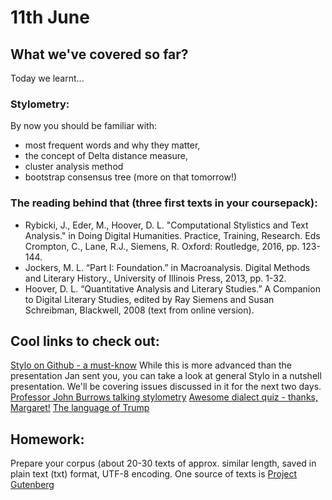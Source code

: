 # 11th June

## What we've covered so far?
Today we learnt...

### Stylometry:
By now you should be familiar with:
* most frequent words and why they matter,
* the concept of Delta distance measure,
* cluster analysis method
* bootstrap consensus tree (more on that tomorrow!)

### The reading behind that (three first texts in your coursepack):
* Rybicki, J., Eder, M., Hoover, D. L. "Computational Stylistics and Text Analysis."
in Doing Digital Humanities. Practice, Training, Research. Eds Crompton, C.,
Lane, R.J., Siemens, R. Oxford: Routledge, 2016, pp. 123-144.
* Jockers, M. L. “Part I: Foundation.” in Macroanalysis. Digital Methods and Literary
History., University of Illinois Press, 2013, pp. 1-32.
* Hoover, D. L. “Quantitative Analysis and Literary Studies.” A Companion to Digital
Literary Studies, edited by Ray Siemens and Susan Schreibman, Blackwell, 2008
(text from online version). 

## Cool links to check out:
[Stylo on Github - a must-know](https://github.com/computationalstylistics/stylo) 
While this is more advanced than the presentation Jan sent you, you can take a look at general Stylo in a nutshell presentation. We'll be covering issues discussed in it for the next two days.
[Professor John Burrows talking stylometry](https://youtu.be/0QpJFAjdKz8)
[Awesome dialect quiz - thanks, Margaret!](https://www.nytimes.com/interactive/2014/upshot/dialect-quiz-map.html)
[The language of Trump](http://rpubs.com/jwgrieve/338803)

## Homework:
Prepare your corpus (about 20-30 texts of approx. similar length, saved in plain text (txt) format, UTF-8 encoding. One source of texts is [Project Gutenberg](http://www.gutenberg.org/)

